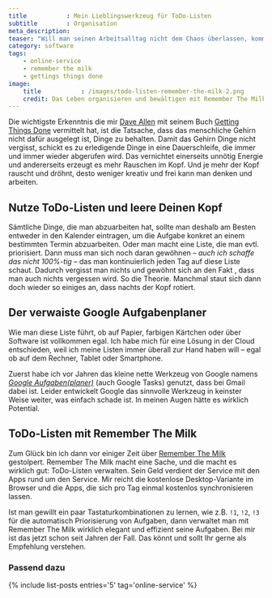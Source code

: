 ```yaml
---
title           : Mein Lieblingswerkzeug für ToDo-Listen
subtitle        : Organisation
meta_description:
teaser: "Will man seinen Arbeitsalltag nicht dem Chaos überlassen, kommt man um ToDo-Listen nicht herum. Mir erleichtern gleich zwei Werkzeuge den Umgang mit ToDo-Listen: Die <em>Getting Things Done-Methodik</em> und der Online-Service <em>Remember The Milk</em>."
category: software
tags:
    - online-service
    - remember the milk
    - gettings things done
image:
    title           : /images/todo-listen-remember-the-milk-2.png
    credit: Das Leben organisieren und bewältigen mit Remember The Milk
---
```

Die wichtigste Erkenntnis die mir [Dave Allen][4] mit seinem Buch [Getting Things Done][3] vermittelt hat, ist die Tatsache, dass das menschliche Gehirn nicht dafür ausgelegt ist, Dinge zu behalten. Damit das Gehirn Dinge nicht vergisst, schickt es zu erledigende Dinge in eine Dauerschleife, die immer und immer wieder abgerufen wird. Das vernichtet einerseits unnötig Energie und andererseits erzeugt es mehr Rauschen im Kopf. Und je mehr der Kopf rauscht und dröhnt, desto weniger kreativ und frei kann man denken und arbeiten.


## Nutze ToDo-Listen und leere Deinen Kopf

Sämtliche Dinge, die man abzuarbeiten hat, sollte man deshalb am Besten entweder in den Kalender eintragen, um die Aufgabe konkret an einem bestimmten Termin abzuarbeiten. Oder man macht eine Liste, die man evtl. priorisiert. Dann muss man sich noch daran gewöhnen – *auch ich schaffe das nicht 100%-tig* – das man kontinuierlich jeden Tag auf diese Liste schaut. Dadurch vergisst man nichts und gewöhnt sich an den Fakt , dass man auch nichts vergessen wird. So die Theorie. Manchmal staut sich dann doch wieder so einiges an, dass nachts der Kopf rotiert.


## Der verwaiste Google Aufgabenplaner

Wie man diese Liste führt, ob auf Papier, farbigen Kärtchen oder über Software ist vollkommen egal. Ich habe mich für eine Lösung in der Cloud entschieden, weil ich meine Listen immer überall zur Hand haben will – egal ob auf dem Rechner, Tablet oder Smartphone.

Zuerst habe ich vor Jahren das kleine nette Werkzeug von Google namens [*Google Aufgaben(planer)*][2] (auch Google Tasks) genutzt, dass bei Gmail dabei ist. Leider entwickelt Google das sinnvolle Werkzeug in keinster Weise weiter, was einfach schade ist. In meinen Augen hätte es wirklich Potential.


## ToDo-Listen mit Remember The Milk

Zum Glück bin ich dann vor einiger Zeit über [Remember The Milk][1] gestolpert. Remember The Milk macht eine Sache, und die macht es wirklich gut: ToDo-Listen verwalten. Sein Geld verdient der Service mit den Apps rund um den Service. Mir reicht die kostenlose Desktop-Variante im Browser und die Apps, die sich pro Tag einmal kostenlos synchronisieren lassen.

Ist man gewillt ein paar Tastaturkombinationen zu lernen, wie z.B. `!1`, `!2`, `!3` für die automatisch Priorisierung von Aufgaben, dann verwaltet man mit Remember The Milk wirklich elegant und effizient seine Aufgaben. Bei mir ist das jetzt schon seit Jahren der Fall. Das könnt und sollt Ihr gerne als Empfehlung verstehen.


<h3 class="t60">Passend dazu</h3>

{% include list-posts entries='5' tag='online-service' %}




 [1]: https://www.rememberthemilk.com
 [2]: https://support.google.com/mail/answer/106237?hl=de
 [3]: http://gettingthingsdone.com/
 [4]: http://de.wikipedia.org/wiki/David_Allen_(Autor)
 [5]: #
 [6]: #
 [7]: #
 [8]: #
 [9]: #
 [10]: #